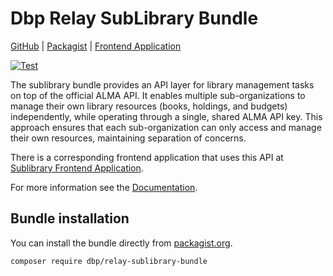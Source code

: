 # Dbp Relay SubLibrary Bundle

[GitHub](https://github.com/digital-blueprint/relay-sublibrary-bundle) |
[Packagist](https://packagist.org/packages/dbp/relay-sublibrary-bundle) |
[Frontend Application](https://github.com/digital-blueprint/sublibrary-app)

[![Test](https://github.com/digital-blueprint/relay-sublibrary-bundle/actions/workflows/test.yml/badge.svg)](https://github.com/digital-blueprint/relay-sublibrary-bundle/actions/workflows/test.yml)

The sublibrary bundle provides an API layer for library management tasks on top
of the official ALMA API. It enables multiple sub-organizations to manage their
own library resources (books, holdings, and budgets) independently, while
operating through a single, shared ALMA API key. This approach ensures that each
sub-organization can only access and manage their own resources, maintaining
separation of concerns.

There is a corresponding frontend application that uses this API at [Sublibrary Frontend Application](https://github.com/digital-blueprint/sublibrary-app).

For more information see the [Documentation](./docs/README.md).

## Bundle installation

You can install the bundle directly from [packagist.org](https://packagist.org/packages/dbp/relay-sublibrary-bundle).

```bash
composer require dbp/relay-sublibrary-bundle
```
